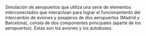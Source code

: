 Simulación de aeropuertos que utiliza una serie de elementos interconectados que interactúan para lograr el funcionamiento del intercambio de aviones y pasajeros de dos 
aeropuertos (Madrid y Barcelona), consta de dos componentes principales (aparte de los aeropuertos). Estas son los aviones y los autobuses.
